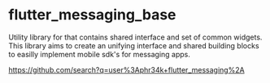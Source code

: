 # flutter_messaging_base  

Utility library for that contains shared interface and set of common widgets. This library aims to create an unifying interface and shared building blocks to easilly implement mobile sdk's for messaging apps.

https://github.com/search?q=user%3Aphr34k+flutter_messaging%2A